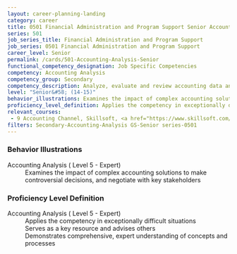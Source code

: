 ```yaml
---
layout: career-planning-landing
category: career
title: 0501 Financial Administration and Program Support Senior Accounting Analysis
series: 501
job_series_title: Financial Administration and Program Support
job_series: 0501 Financial Administration and Program Support
career_level: Senior
permalink: /cards/501-Accounting-Analysis-Senior
functional_competency_designation: Job Specific Competencies
competency: Accounting Analysis
competency_group: Secondary
competency_description: Analyze, evaluate and review accounting data and reports using business tools and applications, and performance metrics to provide recommendations 
level: "Senior&#58; (14-15)"
behavior_illustrations: Examines the impact of complex accounting solutions to make controversial decisions, and negotiate with key stakeholders
proficiency_level_definition: Applies the competency in exceptionally difficult situations ? Serves as a key resource and advises others ? Demonstrates comprehensive, expert understanding of concepts and processes
relevant_courses: 
 - 9 Accounting Channel, Skillsoft, <a href="https://www.skillsoft.com/channel/accounting-f1554bc0-e714-11e6-9835-f723b46a2688">https://www.skillsoft.com/channel/accounting-f1554bc0-e714-11e6-9835-f723b46a2688</a>
filters: Secondary-Accounting-Analysis GS-Senior series-0501
---
```


<div class="desktop:grid-col-6 margin-y-205">
  <div class="border-top-05 bg-white padding-2 shadow-5 height-full members-hover border-1px border-gray-30 border-top-orange radius-lg">
    <h3>Behavior Illustrations</h3>
    <dl class="text-base"><dt>Accounting Analysis ( Level 5 - Expert)</dt><dd>Examines the impact of complex accounting solutions to make controversial decisions, and negotiate with key stakeholders</dd></dl>
  </div>
</div>
<div class="desktop:grid-col-6 margin-y-205">
  <div class="border-top-05 bg-white padding-2 shadow-5 height-full members-hover border-1px border-gray-30 border-top-orange radius-lg">
    <h3>Proficiency Level Definition</h3>
    <dl class="text-base"><dt>Accounting Analysis ( Level 5 - Expert)</dt><dd>Applies the competency in exceptionally difficult situations </dd><dd> Serves as a key resource and advises others </dd><dd> Demonstrates comprehensive, expert understanding of concepts and processes</dd></dl>
  </div>
</div>
